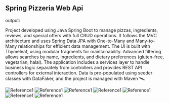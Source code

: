## Spring Pizzeria Web Api
output:

Project developed using Java Spring Boot to manage pizzas, ingredients, reviews, and special offers with full CRUD operations. It follows the MVC architecture and uses Spring Data JPA with One-to-Many and Many-to-Many relationships for efficient data management. The UI is built with Thymeleaf, using modular fragments for maintainability. Advanced filtering allows searches by name, ingredients, and dietary preferences (gluten-free, vegetarian, halal). The application includes a services layer to handle business logic separately from controllers and provides REST API controllers for external interaction. Data is pre-populated using seeder classes with DataFaker, and the project is managed with Maven 🛰️. 

![Reference1](./readmefiles/relationsIndex.png)
![Reference1](./readmefiles/relationsPizzasIndex.png)
![Reference1](./readmefiles/relationsPizzasCreate.png)
![Reference1](./readmefiles/relationsPizzasCreate2.png)
![Reference1](./readmefiles/relationsPizzasShow.png)
![Reference1](./readmefiles/relationsIngredientsIndex.png)
![Reference1](./readmefiles/relationsIngredientsShow.png)